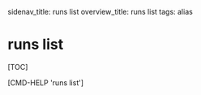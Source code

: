 sidenav_title: runs list
overview_title: runs list
tags: alias

# runs list

[TOC]

[CMD-HELP 'runs list']
